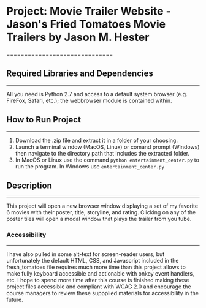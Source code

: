 # Project: Movie Trailer Website  - **Jason's Fried Tomatoes Movie Trailers** by Jason M. Hester
==============================

## Required Libraries and Dependencies
-----------------------------------
All you need is Python 2.7 and access to a default system browser (e.g. FireFox, Safari, etc.); the webbrowser module is contained within.

## How to Run Project
------------------
1. Download the .zip file and extract it in a folder of your choosing.
2. Launch a terminal window (MacOS, Linux) or comand prompt (Windows) then navigate to the directory path that includes the extracted folder.
3. In MacOS or Linux use the command ```python entertainment_center.py``` to run the program. In Windows use ```entertainment_center.py``` 

## Description
-----------
This project will open a new browser window displaying a set of my favorite 6 movies with their poster, title, storyline, and rating. Clicking on any of the poster tiles will open a modal window that plays the trailer from you tube. 

### Accessibility
-------------
I have also pulled in some alt-text for screen-reader users, but unfortunately the default HTML, CSS, and Javascript included in the fresh_tomatoes file requires much more time than this project allows to make fully keyboard accessible and actionable with onkey event handlers, etc. I hope to spend more time after this course is finished making these project files accessible and compliant with WCAG 2.0 and encourage the course managers to review these suppplied materials for accessibility in the future.
